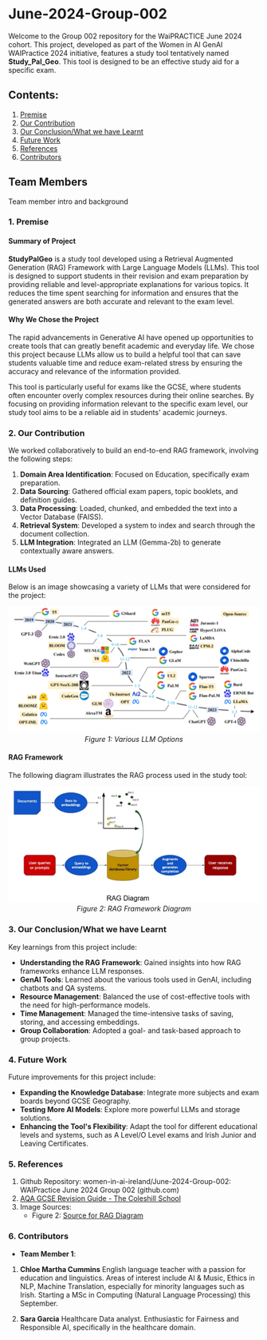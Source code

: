 # June-2024-Group-002

Welcome to the Group 002 repository for the WaiPRACTICE June 2024 cohort. This project, developed as part of the Women in AI GenAI WAIPractice 2024 initiative, features a study tool tentatively named **Study_Pal_Geo**. This tool is designed to be an effective study aid for a specific exam.

## Contents:
1. [Premise](#pre)
2. [Our Contribution](#our)
3. [Our Conclusion/What we have Learnt](#con)
4. [Future Work](#fw)
5. [References](#ref)
6. [Contributors](#contributor)

## Team Members
<p>Team member intro and background</p>

### <a name="pre">1. Premise</a>

#### Summary of Project

**StudyPalGeo** is a study tool developed using a Retrieval Augmented Generation (RAG) Framework with Large Language Models (LLMs). This tool is designed to support students in their revision and exam preparation by providing reliable and level-appropriate explanations for various topics. It reduces the time spent searching for information and ensures that the generated answers are both accurate and relevant to the exam level.

#### Why We Chose the Project

The rapid advancements in Generative AI have opened up opportunities to create tools that can greatly benefit academic and everyday life. We chose this project because LLMs allow us to build a helpful tool that can save students valuable time and reduce exam-related stress by ensuring the accuracy and relevance of the information provided.

This tool is particularly useful for exams like the GCSE, where students often encounter overly complex resources during their online searches. By focusing on providing information relevant to the specific exam level, our study tool aims to be a reliable aid in students' academic journeys.

### <a name="our">2. Our Contribution</a>

We worked collaboratively to build an end-to-end RAG framework, involving the following steps:

1. **Domain Area Identification**: Focused on Education, specifically exam preparation.
2. **Data Sourcing**: Gathered official exam papers, topic booklets, and definition guides.
3. **Data Processing**: Loaded, chunked, and embedded the text into a Vector Database (FAISS).
4. **Retrieval System**: Developed a system to index and search through the document collection.
5. **LLM Integration**: Integrated an LLM (Gemma-2b) to generate contextually aware answers.

#### LLMs Used

Below is an image showcasing a variety of LLMs that were considered for the project:

<p align="center">
    <img src="./images/LLM.png" alt="Various LLMs"/>
    <br/>
    <em>Figure 1: Various LLM Options</em>
</p>

#### RAG Framework

The following diagram illustrates the RAG process used in the study tool:

<p align="center">
    <img src="./images/Rag-Dia.png" alt="RAG Framework Diagram"/>
    <br/>
    <em>Figure 2: RAG Framework Diagram</em>
</p>

### <a name="con">3. Our Conclusion/What we have Learnt</a>

Key learnings from this project include:

- **Understanding the RAG Framework**: Gained insights into how RAG frameworks enhance LLM responses.
- **GenAI Tools**: Learned about the various tools used in GenAI, including chatbots and QA systems.
- **Resource Management**: Balanced the use of cost-effective tools with the need for high-performance models.
- **Time Management**: Managed the time-intensive tasks of saving, storing, and accessing embeddings.
- **Group Collaboration**: Adopted a goal- and task-based approach to group projects.

### <a name="fw">4. Future Work</a>

Future improvements for this project include:

- **Expanding the Knowledge Database**: Integrate more subjects and exam boards beyond GCSE Geography.
- **Testing More AI Models**: Explore more powerful LLMs and storage solutions.
- **Enhancing the Tool's Flexibility**: Adapt the tool for different educational levels and systems, such as A Level/O Level exams and Irish Junior and Leaving Certificates.

### <a name="ref">5. References</a>

1. Github Repository: women-in-ai-ireland/June-2024-Group-002: WAIPractice June 2024 Group 002 (github.com)
2. [AQA GCSE Revision Guide - The Coleshill School](https://coleshill.warwickshire.sch.uk/files/2022/04/TCS-Revision-Guide.pdf)
3. Image Sources:
   - Figure 2: [Source for RAG Diagram]((https://medium.com/@akriti.upadhyay/implementing-rag-with-langchain-and-hugging-face-28e3ea66c5f7))

### <a name="contributor">6. Contributors</a>

- **Team Member 1**:
1. **Chloe Martha Cummins**
English language teacher with a passion for education and linguistics. Areas of interest include AI & Music, Ethics in NLP, Machine Translation, especially for minority languages such as Irish. Starting a MSc in Computing (Natural Language Processing) this September.

2. **Sara Garcia**
Healthcare Data analyst. Enthusiastic for Fairness and Responsible AI, specifically in the healthcare domain.  

